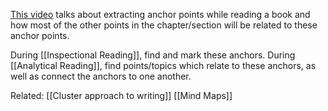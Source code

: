 [This video](https://www.notion.so/Watch-Note-Taking-Basics-Conceptual-Fact-Based-Books-on-YouTube-30118bab5e3a44c5adb93d3ac19077c2) talks about extracting anchor points while reading a book and how most of the other points in the chapter/section will be related to these anchor points.

During [[Inspectional Reading]], find and mark these anchors.
During [[Analytical Reading]], find points/topics which relate to these anchors, as well as connect the anchors to one another.

Related: 
[[Cluster approach to writing]]
[[Mind Maps]]
